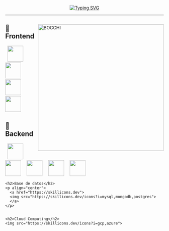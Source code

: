 <div align="center">

  <a href="https://git.io/typing-svg"><img src="https://readme-typing-svg.herokuapp.com?font=Press+Start+2P&size=22&pause=1000&color=EDCE3B&random=false&width=435&lines=Hola%2C+soy+Yeissen" alt="Typing SVG" /></a>
  <hr>  
</div>

<div>
 <img align="right" width="400" alt="BOCCHI" src="https://c.wallhere.com/photos/d9/3f/BOCCHI_THE_ROCK_Hitori_Bocchi_guitar_forest_vertical_pink_hair-2209797.jpg!d">
 
   <h2>🎁Frontend</h2>
   <code> <img height="50" src="https://www.vectorlogo.zone/logos/w3_html5/w3_html5-ar21.svg"> </code> 
   <code> <img height="50" src="https://www.vectorlogo.zone/logos/w3_css/w3_css-ar21.svg"> </code> 
   <code> <img height="50" src="https://www.vectorlogo.zone/logos/reactjs/reactjs-ar21.svg"> </code> 
   <code> <img height="50" src="https://www.vectorlogo.zone/logos/getbootstrap/getbootstrap-ar21.svg"> </code>  
   
   <h2>🎁Backend</h2>
   <code> <img height="50" src="https://www.vectorlogo.zone/logos/springio/springio-ar21.svg"> </code>
   <code> <img height="50" src="https://www.vectorlogo.zone/logos/firebase/firebase-ar21.svg"> </code>
   <code> <img height="50" src="https://www.vectorlogo.zone/logos/javascript/javascript-ar21.svg"> </code>
   <code> <img height="50" src="https://www.vectorlogo.zone/logos/nodejs/nodejs-ar21.svg"> </code>
   <code> <img height="50" src="https://www.vectorlogo.zone/logos/java/java-ar21.svg"> </code>
   
    <h2>Base de datos</h2>
    <p align="center">
      <a href="https://skillicons.dev">
      <img src="https://skillicons.dev/icons?i=mysql,mongodb,postgres">  
      </a>
    </p>
  
   
    <h2>Cloud Computing</h2>
    <img src="https://skillicons.dev/icons?i=gcp,azure">
</div>


